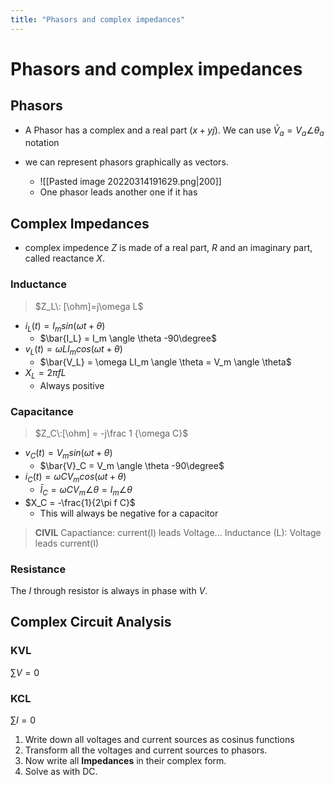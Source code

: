 ```yaml
---
title: "Phasors and complex impedances"
---
```

# Phasors and complex impedances
## Phasors
- A Phasor has a complex and a real part ($x+yj$).
We can use $\bar{V}_a=V_a \angle \theta_a$ notation

- we can represent phasors graphically as vectors.
	- ![[Pasted image 20220314191629.png|200]]
	- One phasor leads another one if it has 

## Complex Impedances
- complex impedence $Z$ is made of a real part, $R$ and an imaginary part, called reactance $X$.
### Inductance
> $Z_L\: [\ohm]=j\omega L$
- $i_L(t) = I_m sin(\omega t + \theta)$
	- $\bar{I_L} = I_m \angle \theta -90\degree$
- $v_L(t) = \omega LI_mcos(\omega t + \theta)$
	- $\bar{V_L} = \omega LI_m \angle \theta = V_m \angle \theta$
- $X_L = 2\pi f L$
	- Always positive

### Capacitance
> $Z_C\:[\ohm] = -j\frac 1 {\omega C}$
- $v_C(t) = V_m sin(\omega t + \theta)$
	- $\bar{V}_C = V_m \angle \theta -90\degree$
- $i_C(t)=\omega C V_m cos(\omega t + \theta)$
	- $\bar{I}_C = \omega CV_m \angle \theta= I_m \angle \theta$
- $X_C = -\frac{1}{2\pi f C}$
	- This will always be negative for a capacitor

>**CIVIL**
>Capactiance: current(I) leads Voltage...
>Inductance (L): Voltage leads current(I)

### Resistance
The $I$ through resistor is always in phase with $V$.

## Complex Circuit Analysis
### KVL
$\sum V =0$

### KCL 
$\sum I = 0$

1. Write down all voltages and current sources as cosinus functions
2. Transform all the voltages and current sources to phasors.
3. Now write all **Impedances** in their complex form.
4. Solve as with DC.
